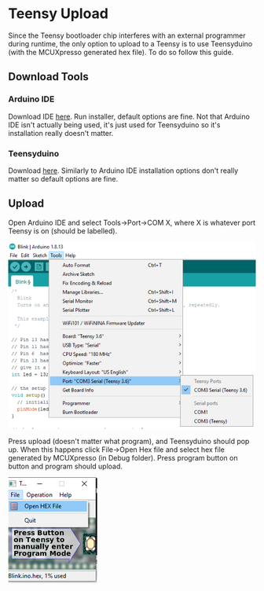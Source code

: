 # Teensy Upload

Since the Teensy bootloader chip interferes with an external programmer during runtime, the only option to upload to a Teensy is to use Teensyduino (with the MCUXpresso generated hex file). To do so follow this guide. 

## Download Tools

### Arduino IDE

Download IDE [here](https://www.arduino.cc/en/main/software). Run installer, default options are fine. Not that Arduino IDE isn't actually being used, it's just used for Teensyduino so it's installation really doesn't matter. 

### Teensyduino

Download [here](https://www.pjrc.com/teensy/td_download.html). Similarly to Arduino IDE installation options don't really matter so default options are fine. 

## Upload

Open Arduino IDE and select Tools->Port->COM X, where X is whatever port Teensy is on (should be labelled). 

![](images/ArduinoCOM.png)

Press upload (doesn't matter what program), and Teensyduino should pop up. When this happens click File->Open Hex file and select hex file generated by MCUXpresso (in Debug folder). Press program button on button and program should upload. 

![](images/TeensyUpload.png)